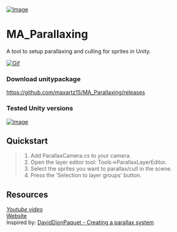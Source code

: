 [![Image](https://maxartz15.com/wp-content/uploads/2020/02/ParallaxingAndCulling.png)](https://maxartz15.com/wp-content/uploads/2020/02/ParallaxingAndCulling.png)

# MA_Parallaxing

A tool to setup parallaxing and culling for sprites in Unity.

[![Gif](https://maxartz15.com/wp-content/uploads/2020/02/ParallaxingAndCullingView.gif)](https://maxartz15.com/wp-content/uploads/2020/02/ParallaxingAndCullingView.gif)

### Download unitypackage
https://github.com/maxartz15/MA_Parallaxing/releases

### Tested Unity versions
[![Image](https://img.shields.io/badge/Unity-2019.2-green)](https://github.com/maxartz15/MA_Parallaxing/releases)

## Quickstart
> 1. Add ParallaxCamera.cs to your camera.
> 2. Open the layer editor tool: Tools->ParallaxLayerEditor.
> 3. Select the sprites you want to parallax/cull in the scene.
> 4. Press the 'Selection to layer groups' button.

## Resources
*[Youtube video]()*<br>
[Website](http://maxartz15.com/ma_parallaxing)<br>
Inspired by: [DavidDionPaquet - Creating a parallax system](https://www.gamasutra.com/blogs/DavidDionPaquet/20140601/218766/Creating_a_parallax_system_in_Unity3D_is_harder_than_it_seems.php)
